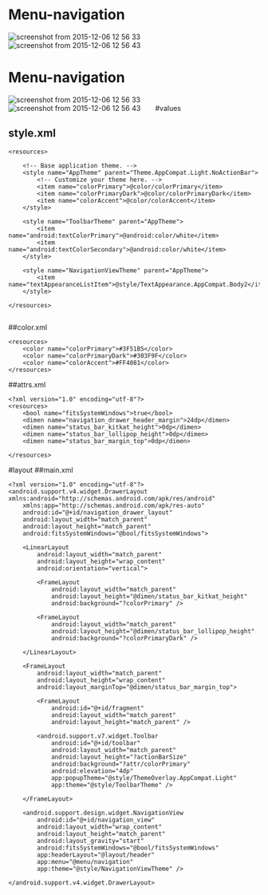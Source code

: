 # Menu-navigation

![screenshot from 2015-12-06 12 56 33](https://cloud.githubusercontent.com/assets/10550810/11611986/591d04b6-9c19-11e5-90c6-6ca1fcb1ffe5.png)
![screenshot from 2015-12-06 12 56 43](https://cloud.githubusercontent.com/assets/10550810/11611987/6812023c-9c19-11e5-8d02-9d5f1fff239d.png)
# Menu-navigation

![screenshot from 2015-12-06 12 56 33](https://cloud.githubusercontent.com/assets/10550810/11611986/591d04b6-9c19-11e5-90c6-6ca1fcb1ffe5.png)
![screenshot from 2015-12-06 12 56 43](https://cloud.githubusercontent.com/assets/10550810/11611987/6812023c-9c19-11e5-8d02-9d5f1fff239d.png)
`   `
#values
## style.xml
```
<resources>

    <!-- Base application theme. -->
    <style name="AppTheme" parent="Theme.AppCompat.Light.NoActionBar">
        <!-- Customize your theme here. -->
        <item name="colorPrimary">@color/colorPrimary</item>
        <item name="colorPrimaryDark">@color/colorPrimaryDark</item>
        <item name="colorAccent">@color/colorAccent</item>
    </style>

    <style name="ToolbarTheme" parent="AppTheme">
        <item name="android:textColorPrimary">@android:color/white</item>
        <item name="android:textColorSecondary">@android:color/white</item>
    </style>

    <style name="NavigationViewTheme" parent="AppTheme">
        <item name="textAppearanceListItem">@style/TextAppearance.AppCompat.Body2</item>
    </style>

</resources>


```
##color.xml
```
<resources>
    <color name="colorPrimary">#3F51B5</color>
    <color name="colorPrimaryDark">#303F9F</color>
    <color name="colorAccent">#FF4081</color>
</resources>
```
##attrs.xml
``` 
<?xml version="1.0" encoding="utf-8"?>
<resources>
    <bool name="fitsSystemWindows">true</bool>
    <dimen name="navigation_drawer_header_margin">24dp</dimen>
    <dimen name="status_bar_kitkat_height">0dp</dimen>
    <dimen name="status_bar_lollipop_height">0dp</dimen>
    <dimen name="status_bar_margin_top">0dp</dimen>

</resources>
```
#layout
##main.xml
```
<?xml version="1.0" encoding="utf-8"?>
<android.support.v4.widget.DrawerLayout xmlns:android="http://schemas.android.com/apk/res/android"
    xmlns:app="http://schemas.android.com/apk/res-auto"
    android:id="@+id/navigation_drawer_layout"
    android:layout_width="match_parent"
    android:layout_height="match_parent"
    android:fitsSystemWindows="@bool/fitsSystemWindows">

    <LinearLayout
        android:layout_width="match_parent"
        android:layout_height="wrap_content"
        android:orientation="vertical">

        <FrameLayout
            android:layout_width="match_parent"
            android:layout_height="@dimen/status_bar_kitkat_height"
            android:background="?colorPrimary" />

        <FrameLayout
            android:layout_width="match_parent"
            android:layout_height="@dimen/status_bar_lollipop_height"
            android:background="?colorPrimaryDark" />

    </LinearLayout>

    <FrameLayout
        android:layout_width="match_parent"
        android:layout_height="wrap_content"
        android:layout_marginTop="@dimen/status_bar_margin_top">

        <FrameLayout
            android:id="@+id/fragment"
            android:layout_width="match_parent"
            android:layout_height="match_parent" />

        <android.support.v7.widget.Toolbar
            android:id="@+id/toolbar"
            android:layout_width="match_parent"
            android:layout_height="?actionBarSize"
            android:background="?attr/colorPrimary"
            android:elevation="4dp"
            app:popupTheme="@style/ThemeOverlay.AppCompat.Light"
            app:theme="@style/ToolbarTheme" />

    </FrameLayout>

    <android.support.design.widget.NavigationView
        android:id="@+id/navigation_view"
        android:layout_width="wrap_content"
        android:layout_height="match_parent"
        android:layout_gravity="start"
        android:fitsSystemWindows="@bool/fitsSystemWindows"
        app:headerLayout="@layout/header"
        app:menu="@menu/navigation"
        app:theme="@style/NavigationViewTheme" />

</android.support.v4.widget.DrawerLayout>
```

